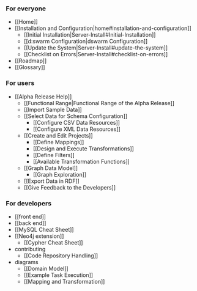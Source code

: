 ### For everyone
* [[Home]]
* [[Installation and Configuration|home#installation-and-configuration]]
  * [[Initial Installation|Server-Install#Initial-Installation]]
  * [[d:swarm Configuration|dswarm Configuration]]
  * [[Update the System|Server-Install#update-the-system]]
  * [[Checklist on Errors|Server-Install#checklist-on-errors]]
* [[Roadmap]]
* [[Glossary]]

### For users
* [[Alpha Release Help]]
  * [[Functional Range|Functional Range of the Alpha Release]]
  * [[Import Sample Data]]
  * [[Select Data for Schema Configuration]]
    * [[Configure CSV Data Resources]]
    * [[Configure XML Data Resources]]
  * [[Create and Edit Projects]]
    * [[Define Mappings]]
    * [[Design and Execute Transformations]]
    * [[Define Filters]]
    * [[Available Transformation Functions]]
  * [[Graph Data Model]]
    * [[Graph Exploration]]
  * [[Export Data in RDF]]
  * [[Give Feedback to the Developers]]

### For developers
* [[front end]]
* [[back end]]
* [[MySQL Cheat Sheet]]
* [[Neo4j extension]]
  * [[Cypher Cheat Sheet]]
* contributing
  * [[Code Repository Handling]]
* diagrams
  * [[Domain Model]]
  * [[Example Task Execution]]
  * [[Mapping and Transformation]]